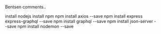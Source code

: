 Bentsen comments..

install nodejs
install npm
npm install axios --save
npm install express express-graphql --save
npm install graphql --save
npm install json-server --save
npm install nodemon --save